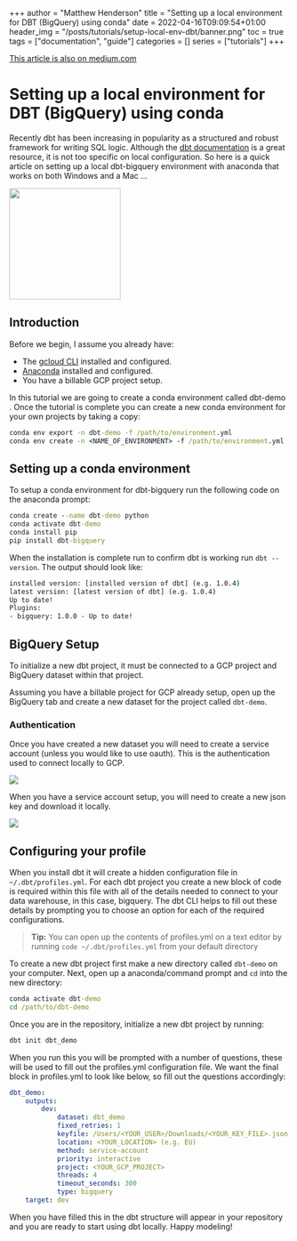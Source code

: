 +++
author = "Matthew Henderson"
title = "Setting up a local environment for DBT (BigQuery) using conda"
date = 2022-04-16T09:09:54+01:00
header_img = "/posts/tutorials/setup-local-env-dbt/banner.png"
toc = true
tags = ["documentation", "guide"]
categories = []
series = ["tutorials"]
+++

[This article is also on medium.com](https://medium.com/@matthh9797/setting-up-a-local-environment-for-dbt-bigquery-using-conda-60a207617053)

# Setting up a local environment for DBT (BigQuery) using conda

Recently dbt has been increasing in popularity as a structured and robust framework for writing SQL logic. Although the [dbt documentation](https://docs.getdbt.com/) is a great resource, it is not too specific on local configuration. So here is a quick article on setting up a local dbt-bigquery environment with anaconda that works on both Windows and a Mac …

<img src="/posts/tutorials/setup-local-env-dbt/dbt-standalone.png" width="200" height="200">

## Introduction

Before we begin, I assume you already have:

 - The [gcloud CLI](https://cloud.google.com/sdk/docs/install) installed and configured.
 - [Anaconda](https://www.anaconda.com/products/distribution) installed and configured.
 - You have a billable GCP project setup.

In this tutorial we are going to create a conda environment called dbt-demo . Once the tutorial is complete you can create a new conda environment for your own projects by taking a copy:

```cmd
conda env export -n dbt-demo -f /path/to/environment.yml
conda env create -n <NAME_OF_ENVIRONMENT> -f /path/to/environment.yml
```

## Setting up a conda environment

To setup a conda environment for dbt-bigquery run the following code on the anaconda prompt:

```cmd
conda create --name dbt-demo python
conda activate dbt-demo
conda install pip 
pip install dbt-bigquery
```

When the installation is complete run to confirm dbt is working run `dbt --version`. The output should look like:

```cmd
installed version: [installed version of dbt] (e.g. 1.0.4)
latest version: [latest version of dbt] (e.g. 1.0.4)
Up to date!
Plugins:
- bigquery: 1.0.0 - Up to date!
```

## BigQuery Setup

To initialize a new dbt project, it must be connected to a GCP project and BigQuery dataset within that project.

Assuming you have a billable project for GCP already setup, open up the BigQuery tab and create a new dataset for the project called `dbt-demo`.

### Authentication

Once you have created a new dataset you will need to create a service account (unless you would like to use oauth). This is the authentication used to connect locally to GCP.

<img src="Https://drive.google.com/uc?export=view&id=1B72WDTy_6HHUPY0wXzYgQ-i2NXVeuToH">


When you have a service account setup, you will need to create a new json key and download it locally.

<img src="Https://drive.google.com/uc?export=view&id=1B7czVHYioQoLeUXy6XM_CGf_x2i1kB7c">

## Configuring your profile

When you install dbt it will create a hidden configuration file in `~/.dbt/profiles.yml`. For each dbt project you create a new block of code is required within this file with all of the details needed to connect to your data warehouse, in this case, bigquery. The dbt CLI helps to fill out these details by prompting you to choose an option for each of the required configurations.

> **Tip:** You can open up the contents of profiles.yml on a text editor by running `code ~/.dbt/profiles.yml` from your default directory

To create a new dbt project first make a new directory called `dbt-demo` on your computer. Next, open up a anaconda/command prompt and `cd` into the new directory:

```cmd
conda activate dbt-demo
cd /path/to/dbt-demo
```

Once you are in the repository, initialize a new dbt project by running:

```cmd
dbt init dbt_demo
```

When you run this you will be prompted with a number of questions, these will be used to fill out the profiles.yml configuration file. We want the final block in profiles.yml to look like below, so fill out the questions accordingly:

```yml
dbt_demo:
    outputs:
        dev:
            dataset: dbt_demo
            fixed_retries: 1
            keyfile: /Users/<YOUR_USER>/Downloads/<YOUR_KEY_FILE>.json
            location: <YOUR_LOCATION> (e.g. EU)
            method: service-account
            priority: interactive
            project: <YOUR_GCP_PROJECT>
            threads: 4
            timeout_seconds: 300
            type: bigquery
    target: dev
```

When you have filled this in the dbt structure will appear in your repository and you are ready to start using dbt locally. Happy modeling!
